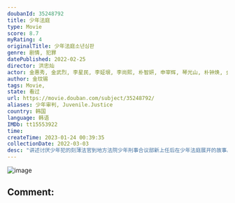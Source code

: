 ```yaml
---
doubanId: 35248792
title: 少年法庭
type: Movie
score: 8.7
myRating: 4
originalTitle: 少年法庭소년심판
genre: 剧情, 犯罪
datePublished: 2022-02-25
director: 洪忠灿
actor: 金惠秀, 金武烈, 李星民, 李姃垠, 李尚熙, 朴智妍, 申宰辉, 琴光山, 朴钟焕, 金英雅, 申达琪, 李妍, 宋德浩, 朴正允, 金俊豪, 黄贤贞, 尹瑞娥, 李春, 郑怡珠, 金普荣, 刘在明, 廉惠兰, 金周宪, 崔智秀, 玄奉植, 朴美贤, 李柱原, 金到建, 李珠实, 朴玉出, 赵美女, 刘成柱, 申妍宇, 郑秀斌, 崔熙真, 金灿亨, 金政焕, 赵允秀, 朴宝庆, 金俊盛, 郑艺绿, 姜彩荣, 金根夏
author: 金玟锡
tags: Movie, 
state: 看过
url: https://movie.douban.com/subject/35248792/
aliases: 少年审判, Juvenile.Justice
country: 韩国
language: 韩语
IMDb: tt15553922
time: 
createTime: 2023-01-24 00:39:35
collectionDate: 2022-03-03
desc: "讲述讨厌少年犯的刻薄法官到地方法院少年刑事合议部新上任后在少年法庭展开的故事。曾经是少年犯罪受害人的大韩民国法官面对着有着多种故事的少年事件，思考着什么是真正的大人的作用，少年事件为什么不是&#34;别人&#34;的..."
---
```


![image](p2867989683.jpg)

Comment: 
---

